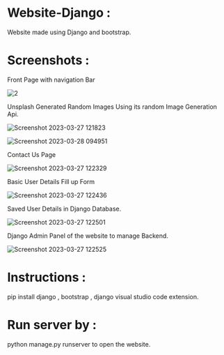 # Website-Django :
Website made using Django and bootstrap.

# Screenshots :

Front Page with navigation Bar

![2](https://user-images.githubusercontent.com/104684690/227931568-7a13d070-45d3-4b88-98b0-3dca6c2961e9.png)

Unsplash Generated Random Images Using its random Image Generation Api.

![Screenshot 2023-03-27 121823](https://user-images.githubusercontent.com/104684690/227931637-8d82e0a8-e855-4835-8433-25f4102f7c2b.png)


![Screenshot 2023-03-28 094951](https://user-images.githubusercontent.com/104684690/228129251-1f807b2a-98c5-49c7-98b2-ec18f38a9509.png)

Contact Us Page

![Screenshot 2023-03-27 122329](https://user-images.githubusercontent.com/104684690/227933298-9c82d02a-7644-467b-809e-c5beaccbc94d.png)

Basic User Details Fill up Form

![Screenshot 2023-03-27 122436](https://user-images.githubusercontent.com/104684690/227933341-72c55db2-d58e-4851-8258-6d2a9e678802.png)

Saved User Details in Django Database.

![Screenshot 2023-03-27 122501](https://user-images.githubusercontent.com/104684690/227933381-f1f77a91-1fb3-4ddc-9023-7436813f2e1c.png)

Django Admin Panel of the website to manage Backend.

![Screenshot 2023-03-27 122525](https://user-images.githubusercontent.com/104684690/227933390-71c3309d-d3f1-439b-8bd8-9cea9cbda16d.png)

# Instructions :

pip install django , bootstrap ,
django visual studio code extension.

# Run server by :
python manage.py runserver to open the website.


